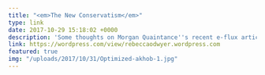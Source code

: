 ```yaml
---
title: "<em>The New Conservatism</em>"
type: link
date: 2017-10-29 15:18:02 +0000
description: 'Some thoughts on Morgan Quaintance''s recent e-flux article (blog). '
link: https://wordpress.com/view/rebeccaodwyer.wordpress.com
featured: true
img: "/uploads/2017/10/31/Optimized-akhob-1.jpg"
---
```


